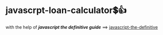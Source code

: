 # javascrpt-loan-calculator:heavy_dollar_sign::+1:                                                                                                                                                                                                                                            
with the help of **_javascript the definitive guide_** ==>
<a href="https://www.oreilly.com/library/view/javascript-the-definitive/0596101996/">javascript-the-definitive</a>
 
